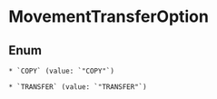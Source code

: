 
# MovementTransferOption

## Enum


    * `COPY` (value: `"COPY"`)

    * `TRANSFER` (value: `"TRANSFER"`)



